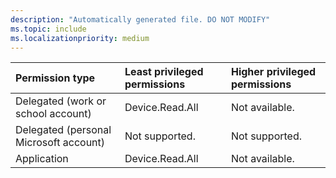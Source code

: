 ```yaml
---
description: "Automatically generated file. DO NOT MODIFY"
ms.topic: include
ms.localizationpriority: medium
---
```


|Permission type|Least privileged permissions|Higher privileged permissions|
|:---|:---|:---|
|Delegated (work or school account)|Device.Read.All|Not available.|
|Delegated (personal Microsoft account)|Not supported.|Not supported.|
|Application|Device.Read.All|Not available.|

